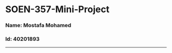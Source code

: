 # SOEN-357-Mini-Project

### Name: Mostafa Mohamed 

### Id: 40201893

---------------------------------------------------------------


